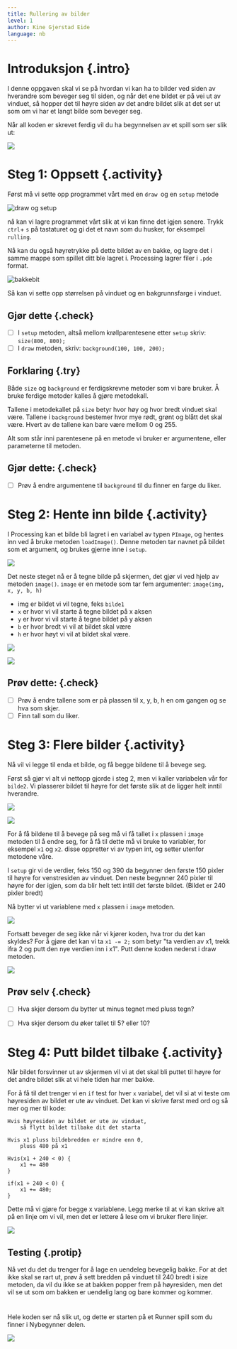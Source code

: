 ```yaml
---
title: Rullering av bilder
level: 1
author: Kine Gjerstad Eide
language: nb
---
```


# Introduksjon {.intro}

I denne oppgaven skal vi se på hvordan vi kan ha to bilder ved siden av hverandre som beveger seg til siden, og når det ene bildet er på vei ut av vinduet, så hopper det til høyre siden av det andre bildet slik at det ser ut som om vi har et langt bilde som beveger seg.

Når all koden er skrevet ferdig vil du ha begynnelsen av et spill som ser slik ut:

![](preview.png)

# Steg 1: Oppsett {.activity}
Først må vi sette opp programmet vårt med en `draw `og en `setup` metode

![](setup.png "draw og setup")

nå kan vi lagre programmet vårt slik at vi kan finne det igjen senere. Trykk `ctrl`+ `s` på tastaturet og gi det et navn som du husker, for eksempel `rulling`.

Nå kan du også høyretrykke på dette bildet av en bakke, og lagre det i samme mappe som spillet ditt ble lagret i. Processing lagrer filer i `.pde` format.

![](bakke.png "bakkebit") 

Så kan vi sette opp størrelsen på vinduet og en bakgrunnsfarge i vinduet.

## Gjør dette {.check}
- [ ] I `setup` metoden, altså mellom krøllparentesene etter `setup` skriv: `size(800, 800);`
- [ ] I `draw` metoden, skriv: `background(100, 100, 200);`

## Forklaring {.try}
Både `size` og `background` er ferdigskrevne metoder som vi bare bruker. Å bruke ferdige metoder  kalles å gjøre metodekall.

Tallene i metodekallet på `size` betyr hvor høy og hvor bredt vinduet skal være.
Tallene i `background` bestemer hvor mye rødt, grønt og blått det skal være.
Hvert av de tallene kan bare være mellom 0 og 255. 

Alt som står inni parentesene på en metode vi bruker er argumentene, eller parameterne til metoden. 

## Gjør dette: {.check}
- [ ] Prøv å endre argumentene til `background` til du finner en farge du liker.

# Steg 2: Hente inn bilde {.activity}

I Processing kan et bilde bli lagret i en variabel av typen `PImage`, og hentes inn ved å bruke metoden `loadImage()`. Denne metoden tar navnet på bildet som et argument, og brukes gjerne inne i `setup`.

![](bilde.png)

Det neste steget nå er å tegne bilde på skjermen, det gjør vi ved hjelp av metoden `image()`. `image` er en metode som tar fem argumenter: `image(img, x, y, b, h)`
+ img er bildet vi vil tegne, feks `bilde1`
+ `x` er hvor vi vil starte å tegne bildet på x aksen
+ `y` er hvor vi vil starte å tegne bildet på y aksen
+ `b` er hvor bredt vi vil at bildet skal være
+ `h` er hvor høyt vi vil at bildet skal være.

![](bilde2.png) 

![](bakke5.png)

## Prøv dette: {.check}
- [ ] Prøv å endre tallene som er på plassen til x, y, b, h en om gangen og se hva som skjer.
- [ ] Finn tall som du liker.

# Steg 3: Flere bilder {.activity}
Nå vil vi legge til enda et bilde, og få begge bildene til å bevege seg.

Først så gjør vi alt vi nettopp gjorde i steg 2, men vi kaller variabelen vår for `bilde2`.
Vi plasserer bildet til høyre for det første slik at de ligger helt inntil hverandre.

![](bilde3.png)

![](bakke4.png)


For å få bildene til å bevege på seg må vi få tallet i `x` plassen i `image` metoden til å endre seg, for å få til dette må vi bruke to variabler, for eksempel `x1` og `x2`. disse oppretter vi av typen int, og setter utenfor metodene våre.

I `setup` gir vi de verdier, feks 150 og 390 da begynner den første 150 pixler til høyre for venstresiden av vinduet. Den neste begynner 240 pixler til høyre for der igjen, som da blir helt tett intill det første bildet. (Bildet er 240 pixler bredt)

Nå bytter vi ut variablene med `x` plassen i `image` metoden.

![](bakke6.png)

Fortsatt beveger de seg ikke når vi kjører koden, hva tror du det kan skyldes?
For å gjøre det kan vi ta `x1 -= 2;` som betyr "ta verdien av x1, trekk ifra 2 og putt den nye verdien inn i x1". Putt denne koden nederst i draw metoden.

![](minus.png)

## Prøv selv {.check} 
- [ ] Hva skjer dersom du bytter ut minus tegnet med pluss tegn?
- [ ] Hva skjer dersom du øker tallet til 5? eller 10?


# Steg 4: Putt bildet tilbake {.activity}

Når bildet forsvinner ut av skjermen vil vi at det skal bli puttet til høyre for det andre bildet slik at vi hele tiden har mer bakke.

For å få til det trenger vi en `if` test for hver `x` variabel, det vil si at vi teste om høyresiden av bildet er ute av vinduet. Det kan vi skrive først med ord og så mer og mer til kode:

```processing
Hvis høyresiden av bildet er ute av vinduet, 
    så flytt bildet tilbake dit det starta
```
```processing
Hvis x1 pluss bildebredden er mindre enn 0, 
    pluss 480 på x1
```
```processing
Hvis(x1 + 240 < 0) { 
    x1 += 480
}
```
```processing
if(x1 + 240 < 0) {
    x1 += 480; 
}
```

Dette må vi gjøre for begge x variablene. Legg merke til at vi kan skrive alt på en linje om vi vil, men det er lettere å lese om vi bruker flere linjer.

![](test.png)


## Testing {.protip}

Nå vet du det du trenger for å lage en uendeleg bevegelig bakke.
For at det ikke skal se rart ut, prøv å sett bredden på vinduet til 240 bredt i size metoden, da vil du ikke se at bakken popper frem på høyresiden, men det vil se ut som om bakken er uendelig lang og bare kommer og kommer.
#

Hele koden ser nå slik ut, og dette er starten på et Runner spill som du finner i Nybegynner delen.

![](heleKoden.png)